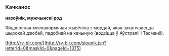 ### Качканос
**назоўнік, мужчынскі род**

Яйцаносная млекакормячая жывёліна з мордай, якая заканчваецца шырокай дзюбай, падобнай на качыную (водзіцца ў Аўстраліі і Тасманіі).

<a rel="author">[http://rv-blr.com/](http://rv-blr.com/slounik.jsp?letterId=0&maskId=0&pageId=1375)</a>

